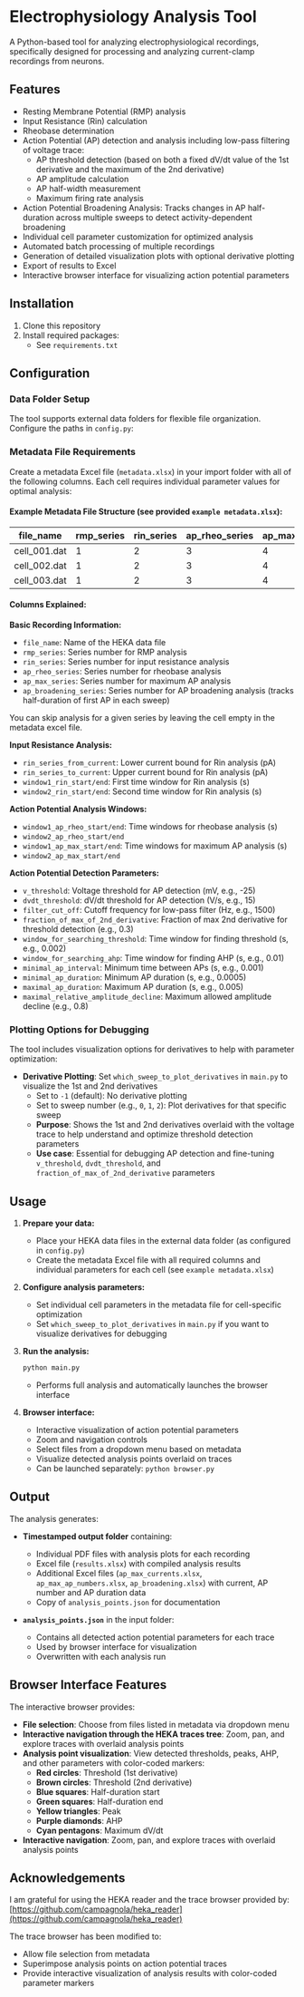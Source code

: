 # Electrophysiology Analysis Tool

A Python-based tool for analyzing electrophysiological recordings, specifically designed for processing and analyzing current-clamp recordings from neurons. 

## Features

- Resting Membrane Potential (RMP) analysis
- Input Resistance (Rin) calculation
- Rheobase determination
- Action Potential (AP) detection and analysis including low-pass filtering of voltage trace:
  - AP threshold detection (based on both a fixed dV/dt value of the 1st derivative and the maximum of the 2nd derivative)
  - AP amplitude calculation
  - AP half-width measurement
  - Maximum firing rate analysis
- Action Potential Broadening Analysis: Tracks changes in AP half-duration across multiple sweeps to detect activity-dependent broadening
- Individual cell parameter customization for optimized analysis
- Automated batch processing of multiple recordings
- Generation of detailed visualization plots with optional derivative plotting
- Export of results to Excel
- Interactive browser interface for visualizing action potential parameters

## Installation

1. Clone this repository
2. Install required packages:
   - See `requirements.txt`

## Configuration

### Data Folder Setup
The tool supports external data folders for flexible file organization. Configure the paths in `config.py`:

### Metadata File Requirements
Create a metadata Excel file (`metadata.xlsx`) in your import folder with all of the following columns. Each cell requires individual parameter values for optimal analysis:

#### Example Metadata File Structure (see provided `example metadata.xlsx`):
| file_name | rmp_series | rin_series | ap_rheo_series | ap_max_series | ap_broadening_series | rin_series_from_current | rin_series_to_current | window1_rin_start | window1_rin_end | window2_rin_start | window2_rin_end | window1_ap_rheo_start | window1_ap_rheo_end | window2_ap_rheo_start | window2_ap_rheo_end | window1_ap_max_start | window1_ap_max_end | window2_ap_max_start | window2_ap_max_end | v_threshold | dvdt_threshold | filter_cut_off | fraction_of_max_of_2nd_derivative | window_for_searching_threshold | window_for_searching_ahp | minimal_ap_interval | minimal_ap_duration | maximal_ap_duration | maximal_relative_amplitude_decline |
|-----------|------------|------------|----------------|---------------|---------------------|------------------------|----------------------|-------------------|-----------------|-------------------|------------------|----------------------|---------------------|----------------------|---------------------|----------------------|--------------------|--------------------|--------------------|-----------|--------------|--------------|---------------------------------|------------------------------|-------------------------|--------------------|--------------------|--------------------|---------------------------------|
| cell_001.dat | 1 | 2 | 3 | 4 | 5 | -50 | 50 | 0.01 | 0.09 | 0.30 | 0.39 | 0.01 | 0.09 | 0.30 | 0.39 | 0.01 | 0.09 | 0.30 | 0.39 | -25 | 15 | 1500 | 0.3 | 0.002 | 0.01 | 0.001 | 0.0005 | 0.005 | 0.8 |
| cell_002.dat | 1 | 2 | 3 | 4 | 5 | -50 | 50 | 0.01 | 0.09 | 0.30 | 0.39 | 0.01 | 0.09 | 0.30 | 0.39 | 0.01 | 0.09 | 0.30 | 0.39 | -30 | 12 | 2000 | 0.3 | 0.002 | 0.01 | 0.001 | 0.0007 | 0.005 | 0.8 |
| cell_003.dat | 1 | 2 | 3 | 4 | 5 | -50 | 50 | 0.01 | 0.09 | 0.30 | 0.39 | 0.01 | 0.09 | 0.30 | 0.39 | 0.01 | 0.09 | 0.30 | 0.39 | -20 | 18 | 1200 | 0.3 | 0.002 | 0.01 | 0.001 | 0.0004 | 0.005 | 0.8 |


#### Columns Explained:

**Basic Recording Information:**
- `file_name`: Name of the HEKA data file
- `rmp_series`: Series number for RMP analysis
- `rin_series`: Series number for input resistance analysis
- `ap_rheo_series`: Series number for rheobase analysis
- `ap_max_series`: Series number for maximum AP analysis
- `ap_broadening_series`: Series number for AP broadening analysis (tracks half-duration of first AP in each sweep)

You can skip analysis for a given series by leaving the cell empty in the metadata excel file. 

**Input Resistance Analysis:**
- `rin_series_from_current`: Lower current bound for Rin analysis (pA)
- `rin_series_to_current`: Upper current bound for Rin analysis (pA)
- `window1_rin_start/end`: First time window for Rin analysis (s)
- `window2_rin_start/end`: Second time window for Rin analysis (s)

**Action Potential Analysis Windows:**
- `window1_ap_rheo_start/end`: Time windows for rheobase analysis (s)
- `window2_ap_rheo_start/end`
- `window1_ap_max_start/end`: Time windows for maximum AP analysis (s)
- `window2_ap_max_start/end`

**Action Potential Detection Parameters:**
- `v_threshold`: Voltage threshold for AP detection (mV, e.g., -25)
- `dvdt_threshold`: dV/dt threshold for AP detection (V/s, e.g., 15)
- `filter_cut_off`: Cutoff frequency for low-pass filter (Hz, e.g., 1500)
- `fraction_of_max_of_2nd_derivative`: Fraction of max 2nd derivative for threshold detection (e.g., 0.3)
- `window_for_searching_threshold`: Time window for finding threshold (s, e.g., 0.002)
- `window_for_searching_ahp`: Time window for finding AHP (s, e.g., 0.01)
- `minimal_ap_interval`: Minimum time between APs (s, e.g., 0.001)
- `minimal_ap_duration`: Minimum AP duration (s, e.g., 0.0005)
- `maximal_ap_duration`: Maximum AP duration (s, e.g., 0.005)
- `maximal_relative_amplitude_decline`: Maximum allowed amplitude decline (e.g., 0.8)

### Plotting Options for Debugging

The tool includes visualization options for derivatives to help with parameter optimization:

- **Derivative Plotting**: Set `which_sweep_to_plot_derivatives` in `main.py` to visualize the 1st and 2nd derivatives
  - Set to `-1` (default): No derivative plotting
  - Set to sweep number (e.g., `0`, `1`, `2`): Plot derivatives for that specific sweep
  - **Purpose**: Shows the 1st and 2nd derivatives overlaid with the voltage trace to help understand and optimize threshold detection parameters
  - **Use case**: Essential for debugging AP detection and fine-tuning `v_threshold`, `dvdt_threshold`, and `fraction_of_max_of_2nd_derivative` parameters

## Usage

1. **Prepare your data:**
   - Place your HEKA data files in the external data folder (as configured in `config.py`)
   - Create the metadata Excel file with all required columns and individual parameters for each cell (see `example metadata.xlsx`)

2. **Configure analysis parameters:**
   - Set individual cell parameters in the metadata file for cell-specific optimization
   - Set `which_sweep_to_plot_derivatives` in `main.py` if you want to visualize derivatives for debugging

3. **Run the analysis:**
   ```bash
   python main.py
   ```
   - Performs full analysis and automatically launches the browser interface

4. **Browser interface:**
   - Interactive visualization of action potential parameters
   - Zoom and navigation controls
   - Select files from a dropdown menu based on metadata
   - Visualize detected analysis points overlaid on traces
   - Can be launched separately: `python browser.py`

## Output

The analysis generates:

- **Timestamped output folder** containing:
  - Individual PDF files with analysis plots for each recording
  - Excel file (`results.xlsx`) with compiled analysis results
  - Additional Excel files (`ap_max_currents.xlsx`, `ap_max_ap_numbers.xlsx`, `ap_broadening.xlsx`) with current, AP number and AP duration data
  - Copy of `analysis_points.json` for documentation

- **`analysis_points.json`** in the input folder:
  - Contains all detected action potential parameters for each trace
  - Used by browser interface for visualization
  - Overwritten with each analysis run

## Browser Interface Features

The interactive browser provides:

- **File selection**: Choose from files listed in metadata via dropdown menu
- **Interactive navigation through the HEKA traces tree**: Zoom, pan, and explore traces with overlaid analysis points
- **Analysis point visualization**: View detected thresholds, peaks, AHP, and other parameters with color-coded markers:
  - **Red circles**: Threshold (1st derivative)
  - **Brown circles**: Threshold (2nd derivative)
  - **Blue squares**: Half-duration start
  - **Green squares**: Half-duration end
  - **Yellow triangles**: Peak
  - **Purple diamonds**: AHP
  - **Cyan pentagons**: Maximum dV/dt
- **Interactive navigation**: Zoom, pan, and explore traces with overlaid analysis points

## Acknowledgements

I am grateful for using the HEKA reader and the trace browser provided by: [https://github.com/campagnola/heka_reader](https://github.com/campagnola/heka_reader)

The trace browser has been modified to:
- Allow file selection from metadata
- Superimpose analysis points on action potential traces
- Provide interactive visualization of analysis results with color-coded parameter markers